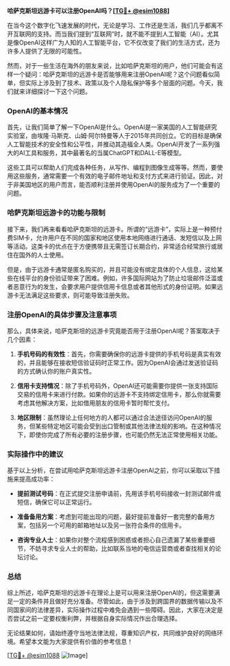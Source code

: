 **哈萨克斯坦远游卡可以注册OpenAI吗？[[TG💪+ @esim1088](https://t.me/s/esim1088)]**

在当今这个数字化飞速发展的时代，无论是学习、工作还是生活，我们几乎都离不开互联网的支持。而当我们提到“互联网”时，就不能不提到人工智能（AI）。尤其是像OpenAI这样广为人知的人工智能平台，它不仅改变了我们的生活方式，还为许多人提供了无限的可能性。

然而，对于一些生活在海外的朋友来说，比如哈萨克斯坦的用户，他们可能会有这样一个疑问：哈萨克斯坦的远游卡是否能够用来注册OpenAI呢？这个问题看似简单，但实际上涉及到了技术、政策以及个人隐私保护等多个层面的问题。今天，我们就来详细探讨一下这个问题。

### OpenAI的基本情况

首先，让我们简单了解一下OpenAI是什么。OpenAI是一家美国的人工智能研究实验室，由埃隆·马斯克、山姆·阿尔特曼等人于2015年共同创立。它的目标是确保人工智能技术的安全性和公平性，并推动其造福全人类。OpenAI开发了一系列强大的AI工具和服务，其中最著名的当属ChatGPT和DALL-E等模型。

这些工具可以帮助人们完成各种任务，从写作、编程到图像生成等等。然而，要使用这些服务，通常需要一个有效的电子邮件地址和支付方式来进行验证。因此，对于非美国地区的用户而言，能否顺利注册并使用OpenAI的服务成为了一个重要的问题。

### 哈萨克斯坦远游卡的功能与限制

接下来，我们再来看看哈萨克斯坦的远游卡。所谓的“远游卡”，实际上是一种预付费SIM卡，允许用户在不同的国家和地区使用本地网络进行通话、发短信以及上网等活动。这类卡的优点在于方便携带且无需签订长期合约，非常适合经常旅行或居住在国外的人士使用。

但是，由于远游卡通常是匿名购买的，并且可能没有绑定具体的个人信息，这给某些在线平台的身份验证带来了困难。例如，许多国际网站为了防止垃圾邮件泛滥或者恶意行为的发生，会要求用户提供信用卡信息或者其他形式的身份证明。如果远游卡无法满足这些要求，则可能导致注册失败。

### 注册OpenAI的具体步骤及注意事项

那么，具体来说，哈萨克斯坦的远游卡究竟能否用于注册OpenAI呢？答案取决于几个因素：

1. **手机号码的有效性**：首先，你需要确保你的远游卡提供的手机号码是真实有效的，并且能够在接收短信验证码时正常工作。因为OpenAI会通过发送验证码的方式确认你的账户真实性。
   
2. **信用卡支持情况**：除了手机号码外，OpenAI还可能需要你提供一张支持国际交易的信用卡来进行付款。如果你的远游卡不支持绑定信用卡，那么你就需要考虑其他解决方案，比如借用朋友的信用卡暂时帮忙支付。

3. **地区限制**：虽然理论上任何地方的人都可以通过合法途径访问OpenAI的服务，但某些特定地区可能会受到出口管制或其他法律法规的影响。在这种情况下，即使你完成了所有必要的注册步骤，也可能仍然无法正常使用相关功能。

### 实际操作中的建议

基于以上分析，在尝试用哈萨克斯坦远游卡注册OpenAI之前，你可以采取以下措施来提高成功率：

- **提前测试号码**：在正式提交注册申请前，先用该手机号码接收一封测试邮件或短信，确保它可以正常运行。
  
- **准备备用方案**：考虑到可能出现的问题，最好提前准备好一套完整的备用方案，包括另一个可用的邮箱地址以及另一张符合条件的信用卡。

- **咨询专业人士**：如果你对整个流程感到困惑或者担心自己遗漏了某些重要细节，不妨寻求专业人士的帮助，比如联系当地的电信运营商或者查找相关的论坛讨论。

### 总结

综上所述，哈萨克斯坦的远游卡在理论上是可以用来注册OpenAI的，但这需要满足一定的条件并且做好充分准备。尽管如此，由于涉及到跨国界的数据传输以及不同国家间的法律差异，实际操作过程中难免会遇到一些障碍。因此，大家在决定是否尝试之前一定要权衡利弊，并根据自身实际情况作出合理选择。

无论结果如何，请始终遵守当地法律法规，尊重知识产权，共同维护良好的网络环境。希望本文能为大家提供有价值的参考信息！

[[TG💪+ @esim1088](https://t.me/s/esim1088) ![Image](https://i.postimg.cc/4NQfJmqS/Snipaste-2025-05-13-00-14-12.png)]